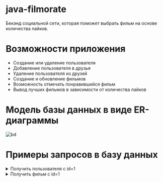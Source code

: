 # java-filmorate
Бекэнд социальной сети, которая поможет выбрать фильм на основе количества лайков.

# Возможности приложения
* Создание или удаление пользователя
* Добавление пользователя в друзья
* Удаление пользователя из друзей
* Создание и обновление фильмов
* Возможность отмечать понравившийся фильм
* Вывод лучших фильмов в зависимости от количества лайков

# Модель базы данных в виде ER-диаграммы
![bd](https://github.com/user-attachments/assets/c2cf7e28-dd55-47f7-a7cc-8302106a8051)

# Примеры запросов в базу данных
<details>
  <summary>Получить пользователя с id=1</summary>
  SELECT * <br>
  FROM users <br>
  WHERE user_id=1;
</details>

<details>
  <summary>Получить фильм с id=1</summary>
  SELECT * <br>
  FROM film <br>
  WHERE film_id=1;
</details>
